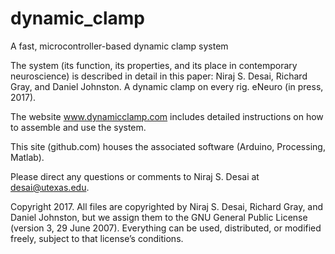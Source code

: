 # dynamic_clamp
A fast, microcontroller-based dynamic clamp system

The system (its function, its properties, and its place in contemporary neuroscience) is described in detail 
in this paper: Niraj S. Desai, Richard Gray, and Daniel Johnston. A dynamic clamp on every rig. eNeuro (in press, 2017).

The website www.dynamicclamp.com includes detailed instructions on how to assemble and use the system.

This site (github.com) houses the associated software (Arduino, Processing, Matlab). 

Please direct any questions or comments to Niraj S. Desai at desai@utexas.edu.

Copyright 2017. All files are copyrighted by Niraj S. Desai, Richard Gray, and Daniel Johnston, but we 
assign them to the GNU General Public License (version 3, 29 June 2007). Everything can be used, distributed,
or modified freely, subject to that license’s conditions.  
